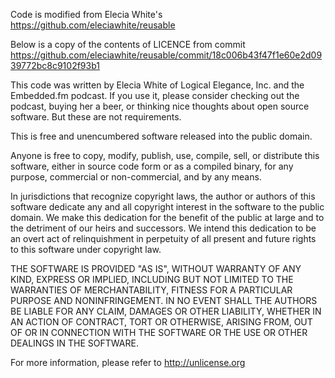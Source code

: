Code is modified from Elecia White's https://github.com/eleciawhite/reusable

Below is a copy of the contents of LICENCE from commit https://github.com/eleciawhite/reusable/commit/18c006b43f47f1e60e2d0939772bc8c9102f93b1


This code was written by Elecia White of Logical Elegance, Inc. and
the Embedded.fm podcast. If you use it, please consider checking 
out the podcast, buying her a beer, or thinking nice thoughts about
open source software. But these are not requirements.

This is free and unencumbered software released into the public domain.

Anyone is free to copy, modify, publish, use, compile, sell, or
distribute this software, either in source code form or as a compiled
binary, for any purpose, commercial or non-commercial, and by any
means.

In jurisdictions that recognize copyright laws, the author or authors
of this software dedicate any and all copyright interest in the
software to the public domain. We make this dedication for the benefit
of the public at large and to the detriment of our heirs and
successors. We intend this dedication to be an overt act of
relinquishment in perpetuity of all present and future rights to this
software under copyright law.

THE SOFTWARE IS PROVIDED "AS IS", WITHOUT WARRANTY OF ANY KIND,
EXPRESS OR IMPLIED, INCLUDING BUT NOT LIMITED TO THE WARRANTIES OF
MERCHANTABILITY, FITNESS FOR A PARTICULAR PURPOSE AND NONINFRINGEMENT.
IN NO EVENT SHALL THE AUTHORS BE LIABLE FOR ANY CLAIM, DAMAGES OR
OTHER LIABILITY, WHETHER IN AN ACTION OF CONTRACT, TORT OR OTHERWISE,
ARISING FROM, OUT OF OR IN CONNECTION WITH THE SOFTWARE OR THE USE OR
OTHER DEALINGS IN THE SOFTWARE.

For more information, please refer to <http://unlicense.org>
